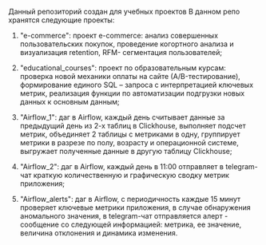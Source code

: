 Данный репозиторий создан для учебных проектов
В данном репо хранятся следующие проекты:

1) "e-commerce": проект e-commerce: анализ совершенных пользовательских покупок, проведение когортного анализа и визуализация retention, RFM- сегментация пользователей;

2) "educational_courses": проект по образовательным курсам: проверка новой механики оплаты на сайте (А/B-тестирование), формирование единого SQL – запроса с интерпретацией ключевых метрик, реализация функции по автоматизации подгрузки новых данных к основным данным;

3) "Airflow_1": даг в Airflow, каждый день считывает данные за предыдущий день из 2-х таблиц в Clickhouse, 
выполняет подсчет метрик, объединяет 2 таблицы с метриками в одну, группирует метрики в разрезе по полу, 
возрасту и операционной системе, выгружает полученные данные в другую таблицу Clickhouse;

4) "Airflow_2": даг в Airflow, каждый день в 11:00 отправляет в telegram-чат краткую количественную и графическую сводку метрик приложения;

5) "Airflow_alerts": даг в Airflow, с периодичность каждые 15 минут проверяет ключевые метрики приложения, в случае обнаружения аномального значения, в telegram-чат отправляется алерт - сообщение со следующей информацией: метрика, ее значение, величина отклонения и динамика изменения.
